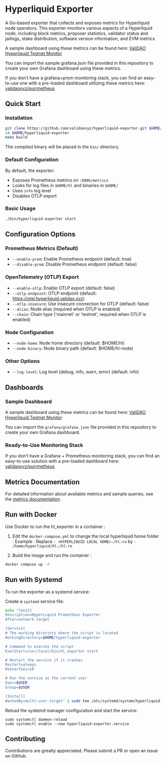# Hyperliquid Exporter

A Go-based exporter that collects and exposes metrics for Hyperliquid node operators. This exporter monitors various aspects of a Hyperliquid node, including block metrics, proposer statistics, validator status and jailings, stake distribution, software version information, and EVM metrics

A sample dashboard using these metrics can be found here: [ValiDAO Hyperliquid Testnet Monitor](https://hyperliquid-testnet-monitor.validao.xyz/public-dashboards/ff0fbe53299b4f95bb6e9651826b26e0)

You can import the sample grafana.json file provided in this repository to create your own Grafana dashboard using these metrics.

If you don't have a grafana+prom monitoring stack, you can find an easy-to-use one with a pre-loaded dashboard utilizing these metrics here: [validaoxyz/purrmetheus](https://github.com/validaoxyz/purrmetheus)

## Quick Start

### Installation
```bash
git clone https://github.com/validaoxyz/hyperliquid-exporter.git $HOME/hyperliquid-exporter
cd $HOME/hyperliquid-exporter
make build
```

The compiled binary will be placed in the `bin/` directory.

### Default Configuration

By default, the exporter:
- Exposes Prometheus metrics on `:8086/metrics`
- Looks for log files in `$HOME/hl` and binaries in `$HOME/`
- Uses `info` log level
- Disables OTLP export

### Basic Usage
```bash
./bin/hyperliquid-exporter start
```

## Configuration Options

### Prometheus Metrics (Default)
- `--enable-prom`: Enable Prometheus endpoint (default: true)
- `--disable-prom`: Disable Prometheus endpoint (default: false)

### OpenTelemetry (OTLP) Export
- `--enable-otlp`: Enable OTLP export (default: false)
- `--otlp-endpoint`: OTLP endpoint (default: https://otel.hyperliquid.validao.xyz)
- `--otlp-insecure`: Use insecure connection for OTLP (default: false)
- `--alias`: Node alias (required when OTLP is enabled)
- `--chain`: Chain type ('mainnet' or 'testnet', required when OTLP is enabled)

### Node Configuration
- `--node-home`: Node home directory (default: $HOME/hl)
- `--node-binary`: Node binary path (default: $HOME/hl-node)

### Other Options
- `--log-level`: Log level (debug, info, warn, error) (default: info)

## Dashboards

### Sample Dashboard
A sample dashboard using these metrics can be found here: [ValiDAO Hyperliquid Testnet Monitor](https://hyperliquid-testnet-monitor.validao.xyz/public-dashboards/ff0fbe53299b4f95bb6e9651826b26e0)

You can import the `grafana/grafana.json` file provided in this repository to create your own Grafana dashboard.

### Ready-to-Use Monitoring Stack
If you don't have a Grafana + Prometheus monitoring stack, you can find an easy-to-use solution with a pre-loaded dashboard here: [validaoxyz/purrmetheus](https://github.com/validaoxyz/purrmetheus)

## Metrics Documentation

For detailed information about available metrics and sample queries, see the [metrics documentation](./internal/metrics/README.md).


## Run with Docker

Use Docker to run the hl_exporter in a container :

1. Edit the `docker-compose.yml` to change the local hyperliquid home folder :
Example : Replace
`- <HYPERLIQUID LOCAL HOME>:/hl:ro`
by
`- /home/hyperliquid/hl:/hl:ro` 

2. Build the image and run the container :
```bash
docker compose up -d
```

## Run with Systemd

To run the exporter as a systemd service:

Create a `systemd` service file:

```bash
echo "[Unit]
Description=HyperLiquid Prometheus Exporter
After=network.target

[Service]
# The working directory where the script is located
WorkingDirectory=$HOME/hyperliquid-exporter

# Command to execute the script
ExecStart=/usr/local/bin/hl_exporter start

# Restart the service if it crashes
Restart=always
RestartSec=10

# Run the service as the current user
User=$USER
Group=$USER

[Install]
WantedBy=multi-user.target" | sudo tee /etc/systemd/system/hyperliquid-exporter.service
```

Reload the systemd manager configuration and start the service:

```
sudo systemctl daemon-reload
sudo systemctl enable --now hyperliquid-exporter.service
```

## Contributing

Contributions are greatly appreciated. Please submit a PR or open an issue on GitHub.
